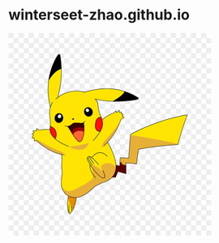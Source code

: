 # winterseet-zhao.github.io

![](https://github.com/wintersweet-zhao/winterseet-zhao.github.io/blob/main/%E7%9A%AE%E5%8D%A1%E4%B8%98.png)
